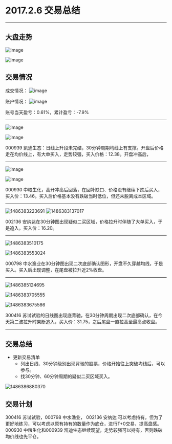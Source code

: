 # 2017.2.6 交易总结
------

## 大盘走势

![image](https://cloud.githubusercontent.com/assets/23654385/22648575/44a0bec0-ecb2-11e6-9836-aa45bbf63f18.png)

![image](https://cloud.githubusercontent.com/assets/23654385/22648512/fc05fe46-ecb1-11e6-877d-283c1657222e.png)

## 交易情况

成交情况：
![image](https://cloud.githubusercontent.com/assets/23654385/22648574/440b39cc-ecb2-11e6-9e5e-96bff1d143db.png)

账户情况：
![image](https://cloud.githubusercontent.com/assets/23654385/22648585/510da54c-ecb2-11e6-878f-1a3e6b48cbd1.png)

账号当天盈亏：0.61%，累计盈亏：-7.9%

------
![image](https://cloud.githubusercontent.com/assets/23654385/22648875/84bbe772-ecb3-11e6-8a78-280bf0c73b40.png)

![image](https://cloud.githubusercontent.com/assets/23654385/22648878/89bb470e-ecb3-11e6-94db-00d11e70ddcb.png)

000939 凯迪生态：日线上升段未完结，30分钟周期均线上有支撑。开盘后价格走在均价线上，有大单买入，走势较强，买入价格：12.38。开盘冲高后，

------
![image](https://cloud.githubusercontent.com/assets/23654385/22648883/928a55aa-ecb3-11e6-8332-41dc50b371a5.png)

![image](https://cloud.githubusercontent.com/assets/23654385/22648888/972dd406-ecb3-11e6-958e-d72d8a1cc9c3.png)

000930 中粮生化，高开冲高后回落，在回补缺口、价格没有继续下跌后买入，买入价：13.46。买入后价格基本没有跌破当时低位，但还未脱离成本区域。

------

![1486383223691](https://cloud.githubusercontent.com/assets/23654385/22649357/877e43c2-ecb5-11e6-9972-f5f273b84550.png)
![1486383137017](https://cloud.githubusercontent.com/assets/23654385/22649358/8825316e-ecb5-11e6-84f0-3649f8149a46.png)

002136 安纳达在30分钟图出现疑似二买区域，价格拉升时伴随了大单买入，于是追入。买入价：16.20。

------

![1486383510175](https://cloud.githubusercontent.com/assets/23654385/22649387/a3bcbb22-ecb5-11e6-81aa-0d05e86e4c0b.png)

![1486383553024](https://cloud.githubusercontent.com/assets/23654385/22649073/66a49832-ecb4-11e6-8ff8-5d9ce0183ac7.png)

000798 中水渔业在30分钟图出现二次底部确认图形，开盘不久穿越均线，于是买入。买入后出现调整，在尾盘被拉升近2%收盘。

------

![1486385124695](https://cloud.githubusercontent.com/assets/23654385/22649040/41827db2-ecb4-11e6-87d6-90fb5630f1c0.png)

![1486383705555](https://cloud.githubusercontent.com/assets/23654385/22649041/42f6e87c-ecb4-11e6-807c-826ac4cde41c.png)

![1486383675586](https://cloud.githubusercontent.com/assets/23654385/22649044/45a09244-ecb4-11e6-9d85-704ff69277ac.png)

300416 苏试试验的日线图出现底背驰，在30分钟周期出现二次底部确认，在今天第二波拉升时果断追入，买入价：31.75，之后尾盘一直拉高至最高点收盘。

------

## 交易总结

- 更新交易清单
    - 列出日线、30分钟级别出现背驰的股票，价格开始往上突破均线后，可以参与。
    - 找30分钟、60分钟周期的疑似二买区域买入。

![1486386880370](https://cloud.githubusercontent.com/assets/23654385/22649022/2f43d236-ecb4-11e6-832a-91a44e5c38d7.png)

## 交易计划

300416 苏试试验，000798 中水渔业， 002136 安纳达 可以考虑持有。但为了更好地练习，可以考虑以原有持有的数量作为底仓，进行T+0交易，提高盘感。
000930 中粮生化和000939 凯迪生态继续观望，走势较强可以持有，否则跌破均价线也先平仓。
